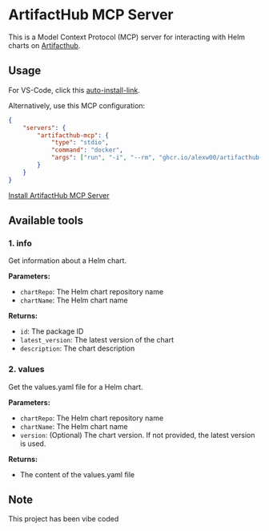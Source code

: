 # ArtifactHub MCP Server

This is a Model Context Protocol (MCP) server for interacting with Helm charts on [Artifacthub](https://artifacthub.io/).

## Usage

For VS-Code, click this [auto-install-link](https://insiders.vscode.dev/redirect/mcp/install?name=artifacthub-mcp&config=%7B%22command%22%3A%22docker%22%2C%22args%22%3A%5B%22run%22%2C%22-i%22%2C%22--rm%22%2C%22ghcr.io%2Falexw00%2Fartifacthub-mcp%3Alatest%22%5D%7D).

Alternatively, use this MCP configuration:

```json
{
	"servers": {
		"artifacthub-mcp": {
			"type": "stdio",
			"command": "docker",
			"args": ["run", "-i", "--rm", "ghcr.io/alexw00/artifacthub-mcp"]
		}
	}
}
```

[Install ArtifactHub MCP Server](vscode://vscode/extension/mcp?name=artifacthub-mcp&command=docker&args=run,-i,--rm,ghcr.io/alexw00/artifacthub-mcp:1.0.0)

## Available tools

### 1. info

Get information about a Helm chart.

**Parameters:**

- `chartRepo`: The Helm chart repository name
- `chartName`: The Helm chart name

**Returns:**

- `id`: The package ID
- `latest_version`: The latest version of the chart
- `description`: The chart description

### 2. values

Get the values.yaml file for a Helm chart.

**Parameters:**

- `chartRepo`: The Helm chart repository name
- `chartName`: The Helm chart name
- `version`: (Optional) The chart version. If not provided, the latest version is used.

**Returns:**

- The content of the values.yaml file

## Note

This project has been vibe coded
